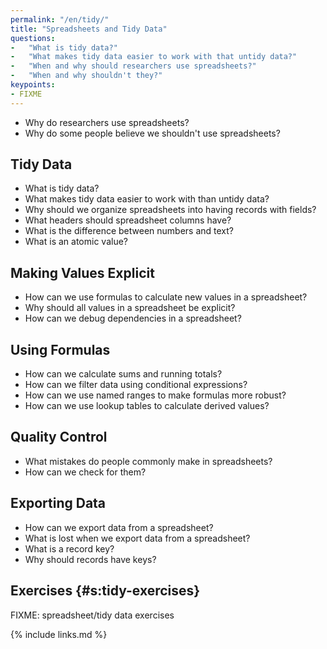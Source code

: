 ```yaml
---
permalink: "/en/tidy/"
title: "Spreadsheets and Tidy Data"
questions:
-   "What is tidy data?"
-   "What makes tidy data easier to work with that untidy data?"
-   "When and why should researchers use spreadsheets?"
-   "When and why shouldn't they?"
keypoints:
- FIXME
---
```


-   Why do researchers use spreadsheets?
-   Why do some people believe we shouldn't use spreadsheets?

## Tidy Data

-   What is tidy data?
-   What makes tidy data easier to work with than untidy data?
-   Why should we organize spreadsheets into having records with fields?
-   What headers should spreadsheet columns have?
-   What is the difference between numbers and text?
-   What is an atomic value?

## Making Values Explicit

-   How can we use formulas to calculate new values in a spreadsheet?
-   Why should all values in a spreadsheet be explicit?
-   How can we debug dependencies in a spreadsheet?

## Using Formulas

-   How can we calculate sums and running totals?
-   How can we filter data using conditional expressions?
-   How can we use named ranges to make formulas more robust?
-   How can we use lookup tables to calculate derived values?

## Quality Control

-   What mistakes do people commonly make in spreadsheets?
-   How can we check for them?

## Exporting Data

-   How can we export data from a spreadsheet?
-   What is lost when we export data from a spreadsheet?
-   What is a record key?
-   Why should records have keys?

## Exercises {#s:tidy-exercises}

FIXME: spreadsheet/tidy data exercises

{% include links.md %}
